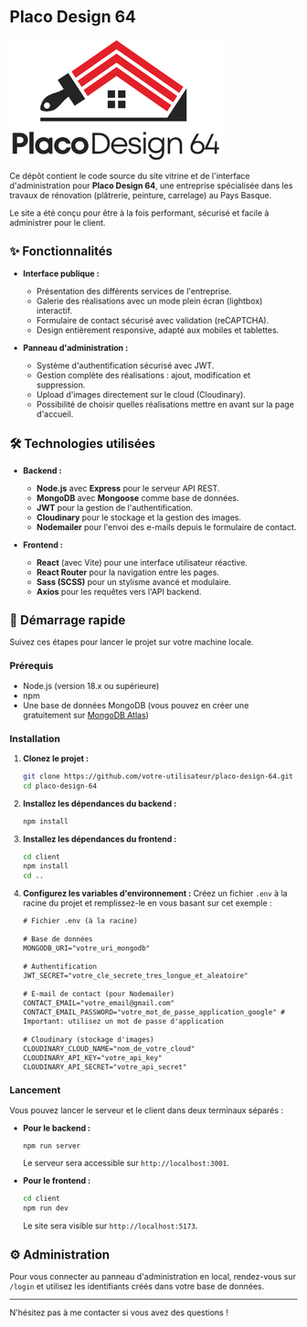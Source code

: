 # Placo Design 64

![Logo de Placo Design 64](client/src/assets/LogoPlacoDesign64.png)

Ce dépôt contient le code source du site vitrine et de l'interface d'administration pour **Placo Design 64**, une entreprise spécialisée dans les travaux de rénovation (plâtrerie, peinture, carrelage) au Pays Basque.

Le site a été conçu pour être à la fois performant, sécurisé et facile à administrer pour le client.

## ✨ Fonctionnalités

- **Interface publique :**
    - Présentation des différents services de l'entreprise.
    - Galerie des réalisations avec un mode plein écran (lightbox) interactif.
    - Formulaire de contact sécurisé avec validation (reCAPTCHA).
    - Design entièrement responsive, adapté aux mobiles et tablettes.

- **Panneau d'administration :**
    - Système d'authentification sécurisé avec JWT.
    - Gestion complète des réalisations : ajout, modification et suppression.
    - Upload d'images directement sur le cloud (Cloudinary).
    - Possibilité de choisir quelles réalisations mettre en avant sur la page d'accueil.

## 🛠️ Technologies utilisées

- **Backend :**
    - **Node.js** avec **Express** pour le serveur API REST.
    - **MongoDB** avec **Mongoose** comme base de données.
    - **JWT** pour la gestion de l'authentification.
    - **Cloudinary** pour le stockage et la gestion des images.
    - **Nodemailer** pour l'envoi des e-mails depuis le formulaire de contact.

- **Frontend :**
    - **React** (avec Vite) pour une interface utilisateur réactive.
    - **React Router** pour la navigation entre les pages.
    - **Sass (SCSS)** pour un stylisme avancé et modulaire.
    - **Axios** pour les requêtes vers l'API backend.

## 🚀 Démarrage rapide

Suivez ces étapes pour lancer le projet sur votre machine locale.

### Prérequis

- Node.js (version 18.x ou supérieure)
- npm
- Une base de données MongoDB (vous pouvez en créer une gratuitement sur [MongoDB Atlas](https://www.mongodb.com/cloud/atlas))

### Installation

1.  **Clonez le projet :**
    ```bash
    git clone https://github.com/votre-utilisateur/placo-design-64.git
    cd placo-design-64
    ```

2.  **Installez les dépendances du backend :**
    ```bash
    npm install
    ```

3.  **Installez les dépendances du frontend :**
    ```bash
    cd client
    npm install
    cd .. 
    ```

4.  **Configurez les variables d'environnement :**
    Créez un fichier `.env` à la racine du projet et remplissez-le en vous basant sur cet exemple :

    ```env
    # Fichier .env (à la racine)

    # Base de données
    MONGODB_URI="votre_uri_mongodb"

    # Authentification
    JWT_SECRET="votre_cle_secrete_tres_longue_et_aleatoire"

    # E-mail de contact (pour Nodemailer)
    CONTACT_EMAIL="votre_email@gmail.com"
    CONTACT_EMAIL_PASSWORD="votre_mot_de_passe_application_google" # Important: utilisez un mot de passe d'application

    # Cloudinary (stockage d'images)
    CLOUDINARY_CLOUD_NAME="nom_de_votre_cloud"
    CLOUDINARY_API_KEY="votre_api_key"
    CLOUDINARY_API_SECRET="votre_api_secret"
    ```

### Lancement

Vous pouvez lancer le serveur et le client dans deux terminaux séparés :

- **Pour le backend :**
    ```bash
    npm run server
    ```
    Le serveur sera accessible sur `http://localhost:3001`.

- **Pour le frontend :**
    ```bash
    cd client
    npm run dev
    ```
    Le site sera visible sur `http://localhost:5173`.

## ⚙️ Administration

Pour vous connecter au panneau d'administration en local, rendez-vous sur `/login` et utilisez les identifiants créés dans votre base de données.

---

N'hésitez pas à me contacter si vous avez des questions !
